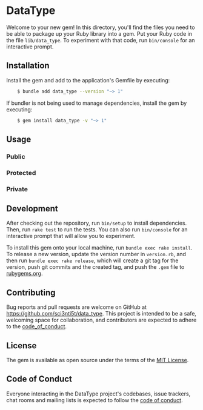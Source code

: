 # DataType

Welcome to your new gem! In this directory, you'll find the files you need to be able to package up your Ruby library into a gem. Put your Ruby code in the file `lib/data_type`. To experiment with that code, run `bin/console` for an interactive prompt.

## Installation

Install the gem and add to the application's Gemfile by executing:

```bash
    $ bundle add data_type --version "~> 1"
```

If bundler is not being used to manage dependencies, install the gem by executing:

```bash
    $ gem install data_type -v "~> 1"
```

## Usage

### Public 

### Protected

### Private

## Development

After checking out the repository, run `bin/setup` to install dependencies.
Then, run `rake test` to run the tests. You can also run `bin/console` for an
interactive prompt that will allow you to experiment.

To install this gem onto your local machine, run `bundle exec rake install`. To
release a new version, update the version number in `version.rb`, and then run
`bundle exec rake release`, which will create a git tag for the version, push
git commits and the created tag, and push the `.gem` file to
[rubygems.org](https:/rubygems.org).

## Contributing

Bug reports and pull requests are welcome on GitHub at
https://github.com/sci3nti5t/data_type. This project is intended to be a safe,
welcoming space for collaboration, and contributors are expected to adhere to
the
[code_of_conduct](https://github.com/sci3nti5t/data_type/blob/main/CODE_OF_CONDUCT.md).

## License

The gem is available as open source under the terms of the 
[MIT License](https://opensource.org/licenses/MIT).

## Code of Conduct

Everyone interacting in the DataType project's codebases, issue trackers, chat
 rooms and mailing lists is expected to follow the 
[code of conduct](https://github.com/sci3nti5t/data_type/blob/main/CODE_OF_CONDUCT.md).
